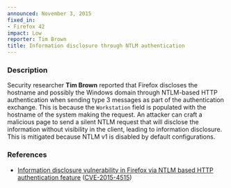 ```yaml
---
announced: November 3, 2015
fixed_in:
- Firefox 42
impact: Low
reporter: Tim Brown 
title: Information disclosure through NTLM authentication
---
```


<h3>Description</h3>

<p>Security researcher <strong>Tim Brown</strong> reported that Firefox discloses the
hostname and possibly the Windows domain through NTLM-based HTTP authentication when
sending type 3 messages as part of the authentication exchange. This is because the
<code>Workstation</code> field is populated with the hostname of the system making the
request. An attacker can craft a malicious page to send a silent NTLM request that will
disclose the information without visibility in the client, leading to information
disclosure. This is mitigated because NTLM v1 is disabled by default configurations.
</p>

<h3>References</h3>

<ul>
  <li><a href="https://bugzilla.mozilla.org/show_bug.cgi?id=1046421">
       Information disclosure vulnerability in Firefox via NTLM based HTTP authentication
feature</a>
(<a href="http://cve.mitre.org/cgi-bin/cvename.cgi?name=CVE-2015-4515"
class="ex-ref">CVE-2015-4515</a>)</li>
</ul>



